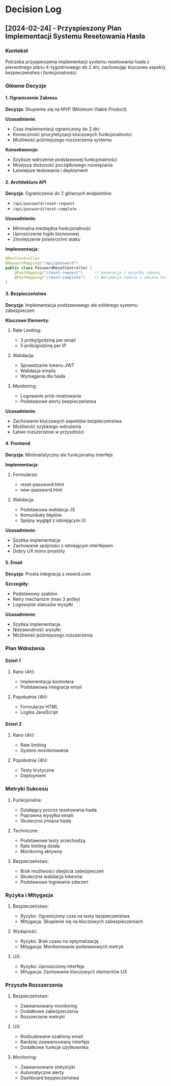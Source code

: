 # Decision Log

## [2024-02-24] - Przyspieszony Plan Implementacji Systemu Resetowania Hasła

### Kontekst
Potrzeba przyspieszenia implementacji systemu resetowania hasła z pierwotnego planu 4-tygodniowego do 2 dni, zachowując kluczowe aspekty bezpieczeństwa i funkcjonalności.

### Główne Decyzje

#### 1. Ograniczenie Zakresu
**Decyzja**: Skupienie się na MVP (Minimum Viable Product)

**Uzasadnienie**:
- Czas implementacji ograniczony do 2 dni
- Konieczność priorytetyzacji kluczowych funkcjonalności
- Możliwość późniejszego rozszerzenia systemu

**Konsekwencje**:
- Szybsze wdrożenie podstawowej funkcjonalności
- Mniejsza złożoność początkowego rozwiązania
- Łatwiejsze testowanie i deployment

#### 2. Architektura API
**Decyzja**: Ograniczenie do 2 głównych endpointów:
- `/api/password/reset-request`
- `/api/password/reset-complete`

**Uzasadnienie**:
- Minimalna niezbędna funkcjonalność
- Uproszczenie logiki biznesowej
- Zmniejszenie powierzchni ataku

**Implementacja**:
```java
@RestController
@RequestMapping("/api/password")
public class PasswordResetController {
    @PostMapping("/reset-request")     // Generacja i wysyłka tokenu
    @PostMapping("/reset-complete")    // Walidacja tokenu i zmiana hasła
}
```

#### 3. Bezpieczeństwo
**Decyzja**: Implementacja podstawowego ale solidnego systemu zabezpieczeń

**Kluczowe Elementy**:
1. Rate Limiting:
   - 3 próby/godzinę per email
   - 5 prób/godzinę per IP

2. Walidacja:
   - Sprawdzanie tokenu JWT
   - Walidacja emaila
   - Wymagania dla hasła

3. Monitoring:
   - Logowanie prób resetowania
   - Podstawowe alerty bezpieczeństwa

**Uzasadnienie**:
- Zachowanie kluczowych aspektów bezpieczeństwa
- Możliwość szybkiego wdrożenia
- Łatwe rozszerzenie w przyszłości

#### 4. Frontend
**Decyzja**: Minimalistyczny ale funkcjonalny interfejs

**Implementacja**:
1. Formularze:
   - reset-password.html
   - new-password.html

2. Walidacja:
   - Podstawowa walidacja JS
   - Komunikaty błędów
   - Spójny wygląd z istniejącym UI

**Uzasadnienie**:
- Szybka implementacja
- Zachowanie spójności z istniejącym interfejsem
- Dobry UX mimo prostoty

#### 5. Email
**Decyzja**: Prosta integracja z resend.com

**Szczegóły**:
- Podstawowy szablon
- Retry mechanizm (max 3 próby)
- Logowanie statusów wysyłki

**Uzasadnienie**:
- Szybka implementacja
- Niezawodność wysyłki
- Możliwość późniejszego rozszerzenia

### Plan Wdrożenia

#### Dzień 1
1. Rano (4h):
   - Implementacja kontrolera
   - Podstawowa integracja email

2. Popołudnie (4h):
   - Formularze HTML
   - Logika JavaScript

#### Dzień 2
1. Rano (4h):
   - Rate limiting
   - System monitorowania

2. Popołudnie (4h):
   - Testy krytyczne
   - Deployment

### Metryki Sukcesu
1. Funkcjonalne:
   - Działający proces resetowania hasła
   - Poprawna wysyłka emaili
   - Skuteczna zmiana hasła

2. Techniczne:
   - Podstawowe testy przechodzą
   - Rate limiting działa
   - Monitoring aktywny

3. Bezpieczeństwo:
   - Brak możliwości obejścia zabezpieczeń
   - Skuteczna walidacja tokenów
   - Podstawowe logowanie zdarzeń

### Ryzyka i Mitygacja
1. Bezpieczeństwo:
   - Ryzyko: Ograniczony czas na testy bezpieczeństwa
   - Mitygacja: Skupienie się na kluczowych zabezpieczeniach

2. Wydajność:
   - Ryzyko: Brak czasu na optymalizację
   - Mitygacja: Monitorowanie podstawowych metryk

3. UX:
   - Ryzyko: Uproszczony interfejs
   - Mitygacja: Zachowanie kluczowych elementów UX

### Przyszłe Rozszerzenia
1. Bezpieczeństwo:
   - Zaawansowany monitoring
   - Dodatkowe zabezpieczenia
   - Rozszerzone metryki

2. UX:
   - Rozbudowane szablony email
   - Bardziej zaawansowany interfejs
   - Dodatkowe funkcje użytkownika

3. Monitoring:
   - Zaawansowane statystyki
   - Automatyczne alerty
   - Dashboard bezpieczeństwa
